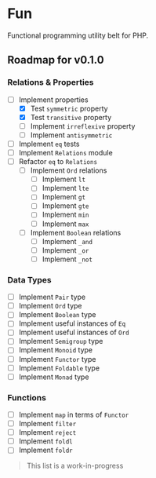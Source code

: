 # Fun

Functional programming utility belt for PHP.

## Roadmap for v0.1.0

### Relations & Properties

- [ ] Implement properties
  - [x] Test `symmetric` property
  - [x] Test `transitive` property
  - [ ] Implement `irreflexive` property
  - [ ] Implement `antisymmetric`
- [ ] Implement `eq` tests
- [ ] Implement `Relations` module
- [ ] Refactor `eq` to `Relations`
  - [ ] Implement `Ord` relations
    - [ ] Implement `lt`
    - [ ] Implement `lte`
    - [ ] Implement `gt`
    - [ ] Implement `gte`
    - [ ] Implement `min`
    - [ ] Implement `max`
  - [ ] Implement `Boolean` relations
    - [ ] Implement `_and`
    - [ ] Implement `_or`
    - [ ] Implement `_not`

### Data Types

- [ ] Implement `Pair` type
- [ ] Implement `Ord` type
- [ ] Implement `Boolean` type
- [ ] Implement useful instances of `Eq`
- [ ] Implement useful instances of `Ord`
- [ ] Implement `Semigroup` type
- [ ] Implement `Monoid` type
- [ ] Implement `Functor` type
- [ ] Implement `Foldable` type
- [ ] Implement `Monad` type

### Functions

- [ ] Implement `map` in terms of `Functor`
- [ ] Implement `filter`
- [ ] Implement `reject`
- [ ] Implement `foldl`
- [ ] Implement `foldr`

> This list is a work-in-progress

